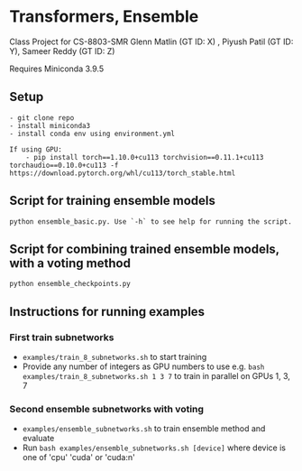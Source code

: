 # Transformers, Ensemble
Class Project for CS-8803-SMR
Glenn Matlin (GT ID: X) , Piyush Patil (GT ID: Y), Sameer Reddy (GT ID: Z)

Requires Miniconda 3.9.5

## Setup

```
- git clone repo
- install miniconda3
- install conda env using environment.yml
```

```
If using GPU:
	- pip install torch==1.10.0+cu113 torchvision==0.11.1+cu113 torchaudio==0.10.0+cu113 -f https://download.pytorch.org/whl/cu113/torch_stable.html
```


## Script for training ensemble models
```
python ensemble_basic.py. Use `-h` to see help for running the script.
```

## Script for combining trained ensemble models, with a voting method
```
python ensemble_checkpoints.py
```

## Instructions for running examples
### First train subnetworks
- `examples/train_8_subnetworks.sh` to start training
- Provide any number of integers as GPU numbers to use e.g. `bash examples/train_8_subnetworks.sh 1 3 7` to train in parallel on GPUs 1, 3, 7  

### Second ensemble subnetworks with voting
- `examples/ensemble_subnetworks.sh` to train ensemble method and evaluate
- Run `bash examples/ensemble_subnetworks.sh [device]` where device is one of 'cpu' 'cuda' or 'cuda:n' 
